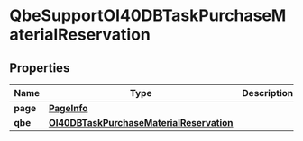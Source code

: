 
# QbeSupportOI40DBTaskPurchaseMaterialReservation

## Properties
Name | Type | Description | Notes
------------ | ------------- | ------------- | -------------
**page** | [**PageInfo**](PageInfo.md) |  |  [optional]
**qbe** | [**OI40DBTaskPurchaseMaterialReservation**](OI40DBTaskPurchaseMaterialReservation.md) |  |  [optional]



